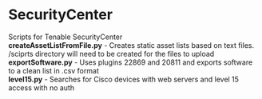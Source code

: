 # SecurityCenter
Scripts for Tenable SecurityCenter
<br>
<b>createAssetListFromFile.py</b> - Creates static asset lists based on text files. /sciprts directory will need to be created for the files to upload
<br>
<b>exportSoftware.py</b> - Uses plugins 22869 and 20811 and exports software to a clean list in .csv format
<br>
<b>level15.py</b> - Searches for Cisco devices with web servers and level 15 access with no auth
